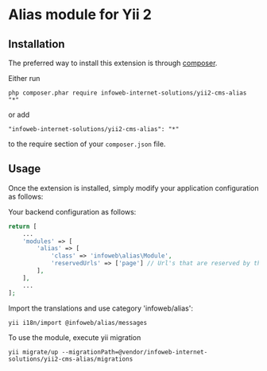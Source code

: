 Alias module for Yii 2
========================


Installation
------------

The preferred way to install this extension is through [composer](http://getcomposer.org/download/).

Either run

```
php composer.phar require infoweb-internet-solutions/yii2-cms-alias "*"
```

or add

```
"infoweb-internet-solutions/yii2-cms-alias": "*"
```

to the require section of your `composer.json` file.


Usage
-----

Once the extension is installed, simply modify your application configuration as follows:

Your backend configuration as follows:

```php
return [
    ...
    'modules' => [
        'alias' => [
            'class' => 'infoweb\alias\Module',
            'reservedUrls' => ['page'] // Url's that are reserved by the application
        ],
    ],
    ...
];
```

Import the translations and use category 'infoweb/alias':
```
yii i18n/import @infoweb/alias/messages
```

To use the module, execute yii migration
```
yii migrate/up --migrationPath=@vendor/infoweb-internet-solutions/yii2-cms-alias/migrations
```